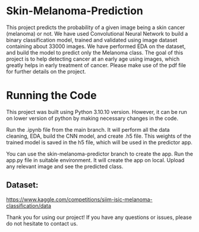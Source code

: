 # Skin-Melanoma-Prediction

This project predicts the probability of a given image being a skin cancer (melanoma) or not. We have used Convolutional Neural Network to build a binary classification model, trained and validated using image dataset containing about 33000 images. We have performed EDA on the dataset, and build the model to predict only the Melanoma class. The goal of this project is to help detecting cancer at an early age using images, which greatly helps in early treatment of cancer. Please make use of the pdf file for further details on the project.

# Running the Code

This project was built using Python 3.10.10 version. However, it can be run on lower version of python by making necessary changes in the code.

Run the .ipynb file from the main branch. It will perform all the data cleaning, EDA, build the CNN model, and create .h5 file. This weights of the trained model is saved in the h5 file, which will be used in the predictor app.

You can use the skin-melanoma-predictor branch to create the app. Run the app.py file in suitable environment. It will create the app on local. Upload any relevant image and see the predicted class.

## Dataset:
https://www.kaggle.com/competitions/siim-isic-melanoma-classification/data

Thank you for using our project! If you have any questions or issues, please do not hesitate to contact us.
